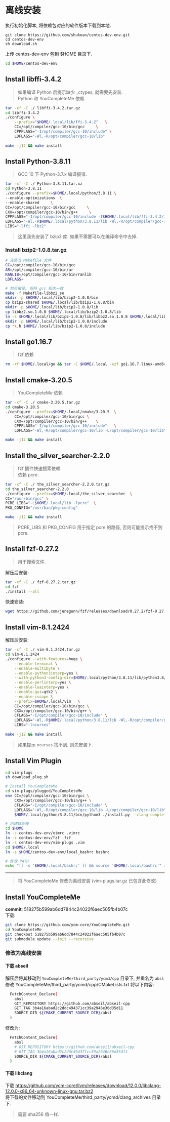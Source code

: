 # 离线安装

执行初始化脚本, 将依赖包对应的软件版本下载到本地.  
```
git clone https://github.com/shukean/centos-dev-env.git
cd centos-dev-env
sh download.sh
```

上传 centos-dev-env 包到 $HOME 目录下.
``` bash
cd $HOME/centos-dev-env
```

## Install libffi-3.4.2
> 如果编译 Python 后提示缺少 _ctypes, 就需要先安装.  
> Python 和 YouCompleteMe 依赖.  
``` bash
tar -xf -C ./ libffi-3.4.2.tar.gz
cd libffi-3.4.2
./configure \
    --prefix="$HOME/.local/lib/ffi-3.4.2"   \
    CC=/opt/compiler/gcc-10/bin/gcc     \
    CPPFLAGS="-I/opt/compiler/gcc-10/include" \
    LDFLAGS="-Wl,-R/opt/compiler/gcc-10/lib"
    
make -j12 && make install
```

## Install Python-3.8.11 
> GCC 10 下 Python-3.7.x 编译报错.  

``` bash
tar -xf -C ./ Python-3.8.11.tar.xz
cd Python-3.8.11
./configure --prefix=$HOME/.local/python/3.8.11 \
--enable-optimizations  \
--enable-shared     \
CC=/opt/compiler/gcc-10/bin/gcc     \
CXX=/opt/compiler/gcc-10/bin/g++     \
CPPFLAGS="-I/opt/compiler/gcc-10/include -I$HOME/.local/lib/ffi-3.4.2/include -I$HOME/.local/lib/bzip2-1.0.8/include" \
LDFLAGS="-Wl,-R$HOME/.local/python/3.8.11/lib -Wl,-R/opt/compiler/gcc-10/lib -Wl,-R$HOME/.local/lib/ffi-3.4.2/lib -Wl,-R$HOME/.local/lib/bzip2-1.0.8/lib -L$HOME/.local/lib/ffi-3.4.2/lib -L/opt/compiler/gcc-10/lib -L$HOME/.local/lib/bzip2-1.0.8/lib" \
LIBS="-lffi -lbz2"
```  

> 这里我先安装了 bzip2 库. 如果不需要可以在编译命令中去掉.  
### Install bzip2-1.0.8.tar.gz
``` bash
# 先修改 Makefile 文件
CC=/opt/compiler/gcc-10/bin/gcc
AR=/opt/compiler/gcc-10/bin/ar
RANLIB=/opt/compiler/gcc-10/bin/ranlib
LDFLAGS=

# 然后编译, 保持 gcc 版本一致
make -f Makefile-libbz2_so
mkdir -p $HOME/.local/lib/bzip2-1.0.8/bin
cp bzip2-shared $HOME/.local/lib/bzip2-1.0.8/bin
mkdir -p $HOME/.local/lib/bzip2-1.0.8/lib
cp libbz2.so.1.0.8 $HOME/.local/lib/bzip2-1.0.8/lib
ln -s $HOME/.local/lib/bzip2-1.0.8/lib/libbz2.so.1.0.8 $HOME/.local/lib/bzip2-1.0.8/lib/libbz2.so.1.0
mkdir -p $HOME/.local/lib/bzip2-1.0.8/include
cp *\.h $HOME/.local/lib/bzip2-1.0.8/include
```

## Install  go1.16.7
> fzf 依赖 
``` bash
rm -rf $HOME/.local/go && tar -C $HOME/.local -xzf go1.16.7.linux-amd64.tar.gz
```

## Install cmake-3.20.5
> YouCompleteMe 依赖
``` bash 
tar -xf -C ./ cmake-3.20.5.tar.gz
cd cmake-3.20.5
./configure --prefix=$HOME/.local/cmake/3.20.5  \
    CC=/opt/compiler/gcc-10/bin/gcc \
    CXX=/opt/compiler/gcc-10/bin/g++    \
    CPPFLAGS="-I/opt/compiler/gcc-10/include"   \
    LDFLAGS="-Wl,-R/opt/compiler/gcc-10/lib -L/opt/compiler/gcc-10/lib"

make -j12 && make install
```

## Install the_silver_searcher-2.2.0
> fzf 插件快速搜索依赖.  
> 依赖 pcre.  

``` bash
tar -xf -C ./ the_silver_searcher-2.2.0.tar.gz
cd the_silver_searcher-2.2.0
./configure --prefix=$HOME/.local/the_silver_searcher  \
CC="/usr/bin/gcc" \
PCRE_LIBS="-L$HOME/.local/lib -lpcre"  \
PKG_CONFIG="/usr/bin/pkg-config"

make -j12 && make install
```

> PCRE_LIBS 和 PKG_CONFIG 用于指定 pcre 的路径, 否则可能提示找不到 pcre.  

## Install fzf-0.27.2 
> 用于搜索文件.  

解压后安装:  
``` bash
tar -xf -C ./ fzf-0.27.2.tar.gz
cd fzf
./install --all
```

快速安装:  
``` bash
wget https://github.com/junegunn/fzf/releases/download/0.27.2/fzf-0.27.2-linux_amd64.tar.gz
```

## Install  vim-8.1.2424

解压后安装:  
``` bash
tar -xf -C ./ vim-8.1.2424.tar.gz
cd vim-8.1.2424
./configure --with-features=huge \
    --enable-terminal \
    --enable-multibyte \
    --enable-python3interp=yes \
    --with-python3-config-dir=$HOME/.local/python/3.8.11/lib/python3.8/config-3.8-x86_64-linux-gnu \
    --enable-perlinterp=yes \
    --enable-luainterp=yes \
    --enable-gui=gtk2 \
    --enable-cscope \
    --prefix=$HOME/.local/vim   \
    CC=/opt/compiler/gcc-10/bin/gcc \
    CXX=/opt/compiler/gcc-10/bin/g++ \
    CFLAGS="-I/opt/compiler/gcc-10/include" \
    LDFLAGS="-Wl,-R$HOME/.local/python/3.8.11/lib -Wl,-R/opt/compiler/gcc-10/lib -L/opt/compiler/gcc-10/lib -rdynamic" \
    LIBS="-lncurses"
    
make -j12 && make install
```

>  如果提示 `ncurses` 找不到, 则先安装下.  

## Install Vim Plugin
``` bash
cd vim-plugs
sh download_plug.sh

# Install YouCompleteMe
cd vim-plugs/plugged/YouCompleteMe
env CC=/opt/compiler/gcc-10/bin/gcc \
    CXX=/opt/compiler/gcc-10/bin/g++ \
    CFLAGS="-I/opt/compiler/gcc-10/include" \
    LDFLAGS="-Wl,-R/opt/compiler/gcc-10/lib -L/opt/compiler/gcc-10/lib"   \
    $HOME/.local/python/3.8.11/bin/python3 ./install.py --clang-completer

# 创建软连接
cd $HOME
ln -s centos-dev-env/vimrc .vimrc
ln -s centos-dev-env/fzf .fzf
ln -s centos-dev-env/vim-plugs .vim
cd $HOME/.local
ln -s $HOME/centos-dev-env/local_bashrc bashrc

# 修改 PATH
echo "[[ -s '$HOME/.local/bashrc' ]] && source '$HOME/.local/bashrc'" >> .bashrc
```


---
> 将 YouCompleteMe 修改为离线安装 (vim-plugs.tar.gz 已包含此修改)
## Install YouCompleteMe
**commit**: 518275b599ab6dd7844c24022f6aec505fb4b07c  
下载:  
``` bash
git clone https://github.com/ycm-core/YouCompleteMe.git
cd YouCompleteMe
git checkout 518275b599ab6dd7844c24022f6aec505fb4b07c
git submodule update --init --recursive
```

### 修改为离线安装 
#### 下载 abseil
解压后将其移动到 `YouCompleteMe/third_party/ycmd/cpp` 目录下, 并重名为 `absl`  
修改 YouCompleteMe/third_party/ycmd/cpp/CMakeLists.txt 将以下内容:  
``` bash
  FetchContent_Declare(
    absl
    GIT_REPOSITORY https://github.com/abseil/abseil-cpp
    GIT_TAG 3b4a16abad2c2ddc494371cc39a2946e36d35d11
    SOURCE_DIR ${CMAKE_CURRENT_SOURCE_DIR}/absl
  )
```
修改为:  
``` bash
  FetchContent_Declare(
    absl
    # GIT_REPOSITORY https://github.com/abseil/abseil-cpp
    # GIT_TAG 3b4a16abad2c2ddc494371cc39a2946e36d35d11
    SOURCE_DIR ${CMAKE_CURRENT_SOURCE_DIR}/absl
  )
```

#### 下载 libclang
下载  https://github.com/ycm-core/llvm/releases/download/12.0.0/libclang-12.0.0-x86_64-unknown-linux-gnu.tar.bz2  
将下载的文件移动到 YouCompleteMe/third_party/ycmd/clang_archives 目录下.  

> 需要 sha256 值一样.  



